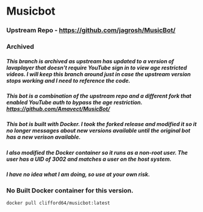 # Musicbot
### Upstream Repo - https://github.com/jagrosh/MusicBot/
### Archived
##### This branch is archived as upstream has updated to a version of lavaplayer that doesn't require YouTube sign in to view age restricted videos. I will keep this branch around just in case the upstream version stops working and I need to reference the code.
##### This bot is a combination of the upstream repo and a different fork that enabled YouTube auth to bypass the age restriction. https://github.com/Amavect/MusicBot/
##### This bot is built with Docker. I took the forked release and modified it so it no longer messages about new versions available until the original bot has a new verison available.
##### I also modified the Docker container so it runs as a non-root user. The user has a UID of 3002 and matches a user on the host system. 

##### I have no idea what I am doing, so use at your own risk.

### No Built Docker container for this version.
`docker pull clifford64/musicbot:latest`
